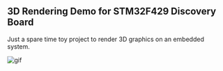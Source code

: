 3D Rendering Demo for STM32F429 Discovery Board
-----------------------------------------------

Just a spare time toy project to render 3D graphics on an embedded system.

![gif](img/demo.gif?raw=1)

